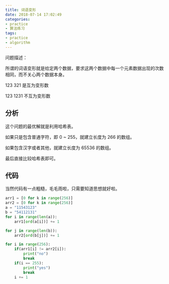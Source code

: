 ```yaml
---
title: 词语变形
date: 2018-07-14 17:02:49
categories:
- practice
- 算法练习
tags:
- practice
- algorithm
---
```

问题描述：

所谓的词语变形就是给定两个数据，要求这两个数据中每一个元素数据出现的次数相同，而不关心两个数据本身。

123     321 是互为变形数

123     1231 不互为变形数

<!-- more -->

## 分析

这个问题的最优解就是利用哈希表。

如果只是包含普通字符，即 0 ~ 255，就建立长度为 266 的数组。

如果包含汉字或者其他，就建立长度为 65536 的数组。

最后直接比较哈希表即可。 

## 代码

当然代码有一点粗糙，毛毛雨啦，只需要知道思想就好啦。

```python
arr1 = [0 for k in range(256)]
arr2 = [0 for k in range(256)]
a = "11543123"
b = "54112131"
for i in range(len(a)):
    arr1[ord(a[i])] += 1

for j in range(len(b)):
    arr2[ord(b[j])] += 1

for i in range(256):
    if(arr1[i] != arr2[i]):
        print("no")
        break
    if(i == 255):
        print("yes")
        break
    i += 1
```
